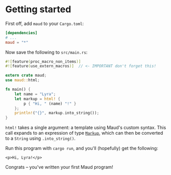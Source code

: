 # Getting started

First off, add `maud` to your `Cargo.toml`:

```toml
[dependencies]
# ...
maud = "*"
```

Now save the following to `src/main.rs`:

```rust
#![feature(proc_macro_non_items)]
#![feature(use_extern_macros)]  // <- IMPORTANT don't forget this!

extern crate maud;
use maud::html;

fn main() {
    let name = "Lyra";
    let markup = html! {
        p { "Hi, " (name) "!" }
    };
    println!("{}", markup.into_string());
}
```

`html!` takes a single argument: a template using Maud's custom syntax. This call expands to an expression of type [`Markup`][Markup], which can then be converted to a `String` using `.into_string()`.

[Markup]: https://docs.rs/maud/*/maud/type.Markup.html

Run this program with `cargo run`, and you'll (hopefully) get the following:

```
<p>Hi, Lyra!</p>
```

Congrats – you've written your first Maud program!
